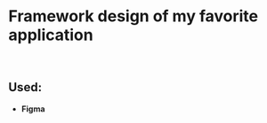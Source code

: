 <h1>Framework design of my favorite application</h1>


<br />


<h2>Used:</h2>

- <b>Figma</b> 


<p align="center">
<br/>
<https://i.imgur.com/5GiJaZp.png" height="80%" width="80%" alt="]"/>

<!--
 ```diff
- text in red
+ text in green
! text in orange
# text in gray
@@ text in purple (and bold)@@
```
--!>
